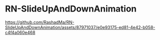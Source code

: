 # RN-SlideUpAndDownAnimation


https://github.com/RashadMa/RN-SlideUpAndDownAnimation/assets/87971037/e0e93175-ed81-4e42-b058-c4f4a060e468

